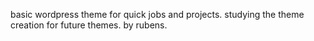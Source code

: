 basic wordpress theme for quick jobs and projects.
studying the theme creation for future themes.
by rubens.
